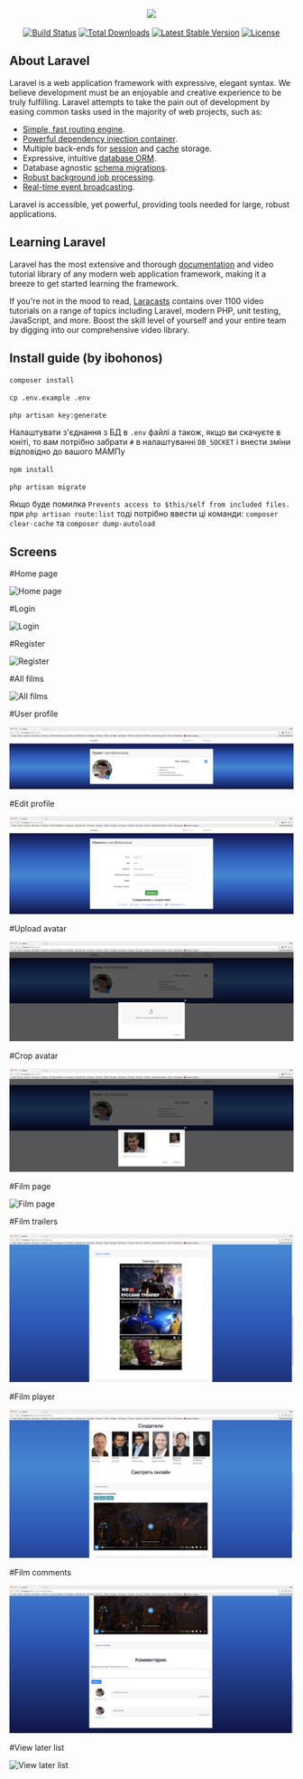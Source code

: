 <p align="center"><img src="https://laravel.com/assets/img/components/logo-laravel.svg"></p>

<p align="center">
<a href="https://travis-ci.org/laravel/framework"><img src="https://travis-ci.org/laravel/framework.svg" alt="Build Status"></a>
<a href="https://packagist.org/packages/laravel/framework"><img src="https://poser.pugx.org/laravel/framework/d/total.svg" alt="Total Downloads"></a>
<a href="https://packagist.org/packages/laravel/framework"><img src="https://poser.pugx.org/laravel/framework/v/stable.svg" alt="Latest Stable Version"></a>
<a href="https://packagist.org/packages/laravel/framework"><img src="https://poser.pugx.org/laravel/framework/license.svg" alt="License"></a>
</p>

## About Laravel

Laravel is a web application framework with expressive, elegant syntax. We believe development must be an enjoyable and creative experience to be truly fulfilling. Laravel attempts to take the pain out of development by easing common tasks used in the majority of web projects, such as:

- [Simple, fast routing engine](https://laravel.com/docs/routing).
- [Powerful dependency injection container](https://laravel.com/docs/container).
- Multiple back-ends for [session](https://laravel.com/docs/session) and [cache](https://laravel.com/docs/cache) storage.
- Expressive, intuitive [database ORM](https://laravel.com/docs/eloquent).
- Database agnostic [schema migrations](https://laravel.com/docs/migrations).
- [Robust background job processing](https://laravel.com/docs/queues).
- [Real-time event broadcasting](https://laravel.com/docs/broadcasting).

Laravel is accessible, yet powerful, providing tools needed for large, robust applications.

## Learning Laravel

Laravel has the most extensive and thorough [documentation](https://laravel.com/docs) and video tutorial library of any modern web application framework, making it a breeze to get started learning the framework.

If you're not in the mood to read, [Laracasts](https://laracasts.com) contains over 1100 video tutorials on a range of topics including Laravel, modern PHP, unit testing, JavaScript, and more. Boost the skill level of yourself and your entire team by digging into our comprehensive video library.

## Install guide (by ibohonos)

`composer install`

`cp .env.example .env` 

`php artisan key:generate`

Налаштувати з'єднання з БД в `.env` файлі а також, якщо ви скачуєте в юніті,
то вам потрібно забрати `#` в налаштуванні `DB_SOCKET` і внести зміни відповідно до вашого МАМПу

`npm install`

`php artisan migrate`

Якщо буде помилка `Prevents access to $this/self from included files.` при `php artisan route:list` тоді потрібно ввести ці команди: `composer clear-cache` та `composer dump-autoload`

## Screens

#Home page

![Home page](screens/1.png)

#Login

![Login](screens/2.png)

#Register

![Register](screens/3.png)

#All films

![All films](screens/4.png)

#User profile

![User profile](screens/5.png)

#Edit profile

![Edit profile](screens/6.png)

#Upload avatar

![Upload avatar](screens/7.png)

#Crop avatar

![Crop avatar](screens/8.png)

#Film page

![Film page](screens/9.png)

#Film trailers

![Film trailers](screens/10.png)

#Film player

![Film player](screens/11.png)

#Film comments

![Film comments](screens/12.png)

#View later list

![View later list](screens/13.png)